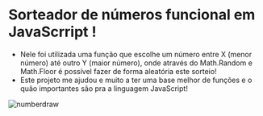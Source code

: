 # Sorteador de números funcional em JavaScrript !
* Nele foi utilizada uma função que escolhe um número entre X (menor número) até outro Y (maior número), onde através do Math.Random e Math.Floor é possível fazer de forma aleatória este sorteio!
* Este projeto me ajudou e muito a ter uma base melhor de funções e o quão importantes são pra a linguagem JavaScript!
  
![numberdraw](https://github.com/Bruhnodev17/number-draw/assets/150696467/d95bc559-8866-4296-af76-e6b35c84d186)
